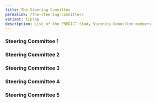 ```yaml
---
title: The Steering Committee
permalink: /the-steering-committee/
variant: tiptap
description: List of the PREDICT Study Steering Committee members
---
```

<h3>Steering Committee 1</h3>
<p></p>
<h3>Steering Committee 2</h3>
<p></p>
<h3>Steering Committee 3</h3>
<p></p>
<h3>Steering Committee 4</h3>
<p></p>
<h3>Steering Committee 5</h3>
<h3></h3>
<p></p>